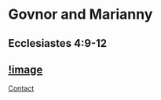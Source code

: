 # Govnor and Marianny
## Ecclesiastes 4:9-12
[!image](images/2.jpg)
----------------------
[Contact](mailto:govnorpayne@gmail.com)

